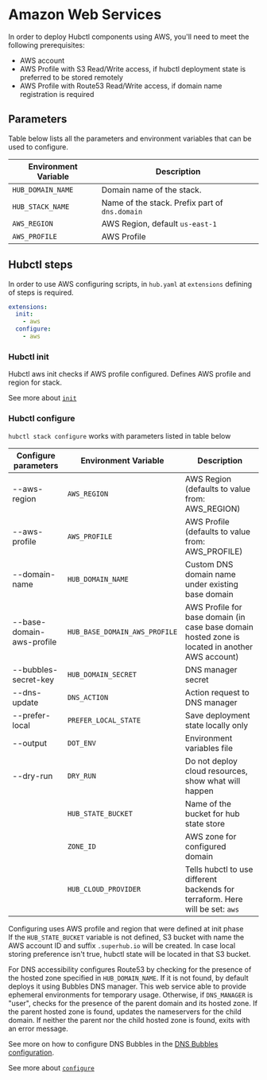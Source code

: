 # Amazon Web Services

In order to deploy Hubctl components using AWS, you'll need to meet the following prerequisites:

- AWS account
- AWS Profile with S3 Read/Write access, if hubctl deployment state is preferred to be stored remotely
- AWS Profile with Route53 Read/Write access, if domain name registration is required

## Parameters

Table below lists all the parameters and environment variables that can be used to configure.

| Environment Variable | Description                                     |
|----------------------|-------------------------------------------------
| `HUB_DOMAIN_NAME`    | Domain name of the stack.                       |
| `HUB_STACK_NAME`     | Name of the stack. Prefix part of  `dns.domain` |
| `AWS_REGION`         | AWS Region, default `us-east-1`                 |
| `AWS_PROFILE`        | AWS Profile                                     |

## Hubctl steps

In order to use AWS configuring scripts, in `hub.yaml` at `extensions` defining of steps is required.

```yaml
extensions:
  init:
    - aws
  configure:
    - aws
```

### Hubctl init

Hubctl aws init checks if AWS profile configured. Defines AWS profile and region for stack.

See more about [`init`](../../hubctl/cli/hubctl-stack-init)

### Hubctl configure

`hubctl stack configure` works with parameters listed in table below

| Configure parameters      | Environment Variable          | Description                                                                                     |
|---------------------------|-------------------------------|-------------------------------------------------------------------------------------------------
| --aws-region              | `AWS_REGION`                  | AWS Region (defaults to value from: AWS_REGION)                                                 |
| --aws-profile             | `AWS_PROFILE`                 | AWS Profile (defaults to value from: AWS_PROFILE)                                               |
| --domain-name             | `HUB_DOMAIN_NAME`             | Custom DNS domain name under existing base domain                                               |
| --base-domain-aws-profile | `HUB_BASE_DOMAIN_AWS_PROFILE` | AWS Profile for base domain (in case base domain hosted zone is located in another AWS account) |
| --bubbles-secret-key      | `HUB_DOMAIN_SECRET`           | DNS manager secret                                                                              |
| --dns-update              | `DNS_ACTION`                  | Action request to DNS manager                                                                   |
| --prefer-local            | `PREFER_LOCAL_STATE`          | Save deployment state locally only                                                              |
| --output                  | `DOT_ENV`                     | Environment variables file                                                                      |
| --dry-run                 | `DRY_RUN`                     | Do not deploy cloud resources, show what will happen                                            |
|                           | `HUB_STATE_BUCKET`            | Name of the bucket for hub state store                                                          |
|                           | `ZONE_ID`                     | AWS zone for configured domain                                                                  |
|                           | `HUB_CLOUD_PROVIDER`          | Tells hubctl to use different backends for terraform. Here will be set: `aws`                   |

Configuring uses AWS profile and region that were defined at init phase\
If the `HUB_STATE_BUCKET` variable is not defined, S3 bucket with name the AWS account ID and suffix `.superhub.io` will
be created.
In case local storing preference isn't true, hubctl state will be located in that S3 bucket.

For DNS accessibility configures Route53 by checking for the presence of the hosted zone specified in `HUB_DOMAIN_NAME`.
If it is not found, by default deploys it using Bubbles DNS manager. This web service able to provide ephemeral
environments for temporary usage.
Otherwise, if `DNS_MANAGER` is "user", checks for the presence of the parent domain and its hosted zone. If the parent
hosted zone is found,
updates the nameservers for the child domain. If neither the parent nor the child hosted zone is found,
exits with an error message.

See more on how to configure DNS Bubbles in the [DNS Bubbles configuration](../dns).

See more about [`configure`](../../../hubctl/cli/hubctl-stack-configure)
